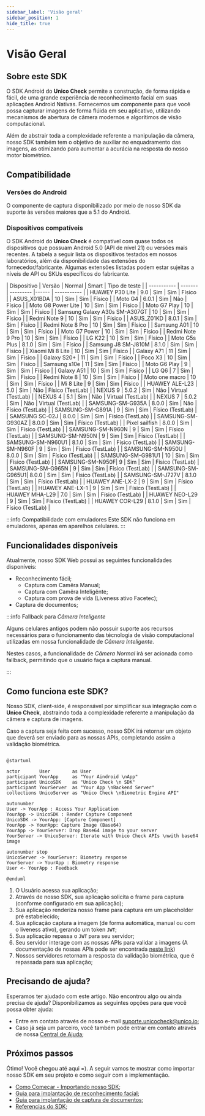 ```yaml
---
sidebar_label: 'Visão geral'
sidebar_position: 1
hide_title: true
---
```


# Visão Geral

## Sobre este SDK

O SDK Android do **Unico Check** permite a construção, de forma rápida e fácil, de uma grande experiência de reconhecimento facial em suas aplicações Android Nativas. Fornecemos um componente para que você possa capturar imagens de forma flúida em seu aplicativo, utilizando mecanismos de abertura de câmera modernos e algorítimos de visão computacional.

Além de abstrair toda a complexidade referente a manipulação da câmera, nosso SDK também tem o objetivo de auxiliar no enquadramento das imagens, as otimizando para aumentar a acurácia na resposta do nosso motor biométrico.

## Compatibilidade

### Versões do Android

O componente de captura disponibilizado por meio de nosso SDK da suporte às versões maiores que a 5.1 do Android.

### Dispositívos compatíveis

O SDK Android do **Unico Check** é compatível com quase todos os dispositivos que possuam Android 5.0 (API de nível 21) ou versões mais recentes. A tabela a seguir lista os dispositivos testados em nossos laboratórios, além da disponibilidade das extensões do fornecedor/fabricante. Algumas extensões listadas podem estar sujeitas a níveis de API ou SKUs específicos do fabricante.


| Dispositivo |	Versão	| Normal	| Smart	| Tipo de teste |
| ----------- | ------- | --------- |------ | ----------- |
| HUAWEY P30 Lite   | 9.0	| Sim	| Sim	| Físico |
| ASUS_X01BDA	    | 10	| Sim	| Sim	| Físico |
| Moto G4	        | 6.0.1	| Sim	| Não	| Físico |
| Moto G8 Power Lite | 10	| Sim	| Sim	| Físico |
| Moto G7 Play | 10 | Sim	| Sim	| Físico |
| Samsung Galaxy A30s SM-A307GT | 10	| Sim	| Sim	| Físico |
| Redmi Note 9 | 10	| Sim	| Sim	| Físico |
| ASUS_Z01KD | 8.0.1	| Sim	| Sim	| Físico |
| Redmi Note 8 Pro | 10	| Sim	| Sim	| Físico |
| Samsung A01 | 10	| Sim	| Sim	| Físico |
| Moto G7 Power | 10	| Sim	| Sim	| Físico |
| Redmi Note 9 Pro | 10	| Sim	| Sim	| Físico |
| LG K22 | 10	| Sim	| Sim	| Físico |
| Moto G5s Plus | 8.1.0	| Sim	| Sim	| Físico |
| Samsung J8 SM-J810M | 8.1.0	| Sim	| Sim	| Físico |
| Xiaomi Mi 8 Lite | 10	| Sim	| Sim	| Físico |
| Galaxy A71 | 11	| Sim	| Sim	| Físico |
| Galaxy S20+ | 11	| Sim	| Sim	| Físico |
| Poco X3 | 10	| Sim	| Sim	| Físico |
| Samsung s10e | 11	| Sim	| Sim	| Físico |
| Moto G6 Play | 9	| Sim	| Sim	| Físico |
| Galaxy A51 | 10	| Sim	| Sim	| Físico |
| LG Q6	| 7	| Sim	| Sim	| Físico |
| Redmi Note 8 | 10	| Sim	| Sim	| Físico |
| Moto one macro | 10	| Sim	| Sim	| Físico |
| Mi 8 Lite | 9	| Sim	| Sim	| Físico |
| HUAWEY ALE-L23 | 5.0	 | Sim	| Não	| Físico (TestLab) |
| NEXUS 9 | 5.0.2	 | Sim	| Não	| Virtual (TestLab) |
| NEXUS 4 | 5.1 | Sim	| Não	| Virtual (TestLab) |
| NEXUS 7 | 5.0.2 | 	Sim	| Não	| Virtual (TestLab) |
| SAMSUNG-SM-G935A | 8.0.0	 | Sim	| Não	| Físico (TestLab) |
| SAMSUNG-SM-G891A | 9 | Sim	| Sim	| Físico (TestLab) |
| SAMSUNG SC-02J | 8.0.0 | Sim	| Sim	| Físico (TestLab) |
| SAMSUNG-SM-G930AZ | 8.0.0 | Sim	| Sim	| Físico (TestLab) |
| Pixel sailfish | 8.0.0 | Sim	| Sim	| Físico (TestLab) |
| SAMSUNG-SM-N960N | 9 | Sim	| Sim	| Físico (TestLab) |
| SAMSUNG-SM-N950N | 9 | Sim	| Sim	| Físico (TestLab) |
| SAMSUNG-SM-N960U1 | 8.1.0 | Sim	| Sim	| Físico (TestLab) |
| SAMSUNG-SM-N960F | 9 | Sim	| Sim	| Físico (TestLab) |
| SAMSUNG-SM-N950U | 8.0.0 | Sim	| Sim	| Físico (TestLab) |
| SAMSUNG-SM-G981U1 |  10 | Sim	| Sim	| Físico (TestLab) |
| SAMSUNG-SM-N950F|  9 | Sim	| Sim	| Físico (TestLab) |
| SAMSUNG-SM-G965N | 9 | Sim	| Sim	| Físico (TestLab) |
| SAMSUNG-SM-G965U1| 8.0.0 | Sim	| Sim	| Físico (TestLab) |
| SAMSUNG-SM-J727V | 8.1.0 | Sim	| Sim	| Físico (TestLab) |
| HUAWEY ANE-LX-2 | 9 | Sim	| Sim	| Físico (TestLab) |
| HUAWEY ANE-LX-1 | 9  | Sim	| Sim	| Físico (TestLab) |
| HUAWEY MHA-L29 | 7.0  | Sim	| Sim	| Físico (TestLab) |
| HUAWEY NEO-L29 | 9  | Sim	| Sim	| Físico (TestLab) |
| HUAWEY COR-L29 | 8.1.0  | Sim	| Sim	| Físico (TestLab) |

:::info Compatibilidade com emuladores
Este SDK não funciona em emuladores, apenas em aparelhos celulares.
:::

## Funcionalidades disponíveis 

Atualmente, nosso SDK Web possui as seguintes funcionalidades disponíveis:

- Reconhecimento fácil;
    - Captura com Camêra Manual;
    - Captura com Camêra Inteligênte;
    - Captura com prova de vida (Liveness ativo Facetec);
- Captura de documentos;

:::info Fallback para *Câmera Inteligente* 

Alguns celulares antigos podem não possuir suporte aos recursos necessários para o funcionamento das técnologia de visão computacional utilizadas em nossa funcionalidade de *Câmera Inteligente*.

Nestes casos, a funcionalidade de *Câmera Normal* irá ser acionada como fallback, permitindo que o usuário faça a captura manual.

:::

## Como funciona este SDK?

Nosso SDK, client-side, é responsável por simplificar sua integração com o **Unico Check**, abstraindo toda a complexidade referente a manipulação da câmera e captura de imagens.

Caso a captura seja feita com sucesso, nosso SDK irá retornar um objeto que deverá ser enviado para as nossas APIs, completando assim a validação biométrica.


```plantuml Your title

@startuml

actor       User        as User
participant YourApp     as "Your Aindroid \nApp"
participant UnicoSDK    as "Unico Check \n SDK"
participant YourServer  as "Your App \nBackend Server"
collections UnicoServer as "Unico Check \nBiometric Engine API"

autonumber
User -> YourApp : Access Your Application
YourApp -> UnicoSDK : Render Capture Component
UnicoSDK -> YourApp: [Capture Component]
YourApp -> YourApp: Capture Image (Base64)
YourApp -> YourServer: Drop Base64 image to your server  
YourServer -> UnicoServer: Iterate with Unico Check APIs \nwith base64 image

autonumber stop
UnicoServer -> YourServer: Biometry response 
YourServer -> YourApp : Biometry response
User <- YourApp : Feedback

@enduml

```

1. O Usuário acessa sua aplicação;
2. Através de nosso SDK, sua aplicação solicita o frame para captura (conforme configurado em sua aplicação);
3. Sua aplicação renderiza nosso frame para captura em um placeholder pré estabelecido;
4. Sua aplicação captura a imagem (de forma automática, manual ou com o liveness ativo), gerando um token `JWT`;
5. Sua aplicação repassa o `JWT` para seu servidor; 
6. Seu servidor interage com as nossas APIs para validar a imagens (A documentação de nossas APIs pode ser encontrada [neste link](https://www3.acesso.io/identity/services/v3/docs/))
7. Nossos servidores retornam a resposta da validação biométrica, que é repassada para sua aplicação;

## Precisando de ajuda?

Esperamos ter ajudado com este artigo. Não encontrou algo ou ainda precisa de ajuda? Disponibilizamos as seguintes opções para que você possa obter ajuda:

- Entre em contato através de nosso e-mail [suporte.unicocheck@unico.io](mailto:suporte.unicocheck@unico.io);
- Caso já seja um parceiro, você também pode entrar em contato através de nossa [Central de Ajuda](https://ajuda.unico.io/hc/pt-br/categories/360002344171);

## Próximos passos

Ótimo! Você chegou até aqui =). A seguir vamos te mostrar como importar nosso SDK em seu projeto e como seguir com a implementação.

- [Como Começar - Importando nosso SDK](como-comecar);
- [Guia para implantação de reconhecimento facial](fluxos/reconhecimento-facial);
- [Guia para implantação de captura de documentos](fluxos/captura-documentos);
- [Referencias do SDK](referencias);

